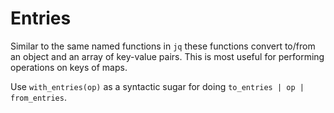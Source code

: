 # Entries

Similar to the same named functions in `jq` these functions convert to/from an object and an array of key-value pairs. This is most useful for performing operations on keys of maps.

Use `with_entries(op)` as a syntactic sugar for doing `to_entries | op | from_entries`.
